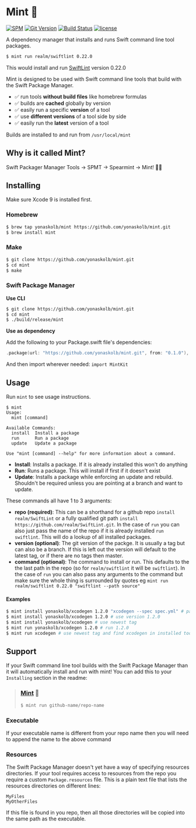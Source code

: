 # Mint 🌱

[![SPM](https://img.shields.io/badge/spm-compatible-brightgreen.svg?style=flat)](https://swift.org/package-manager)
[![Git Version](https://img.shields.io/github/release/yonaskolb/mint.svg)](https://github.com/yonaskolb/mint/releases)
[![Build Status](https://img.shields.io/travis/yonaskolb/mint/master.svg?style=flat)](https://travis-ci.org/yonaskolb/mint)
[![license](https://img.shields.io/github/license/mashape/apistatus.svg)](https://github.com/yonaskolb/mint/blob/master/LICENSE)

A dependency manager that installs and runs Swift command line tool packages.

```sh
$ mint run realm/swiftlint 0.22.0
```
This would install and run [SwiftLint](https://github.com/realm/SwiftLint) version 0.22.0

Mint is designed to be used with Swift command line tools that build with the Swift Package Manager.

- ✅ run tools **without build files** like homebrew formulas
- ✅ builds are **cached** globally by version
- ✅ easily run a specific **version** of a tool
- ✅ use **different versions** of a tool side by side
- ✅ easily run the **latest** version of a tool

Builds are installed to and run from `/usr/local/mint`

## Why is it called Mint?
Swift Packager Manager Tools -> SPMT -> Spearmint -> Mint! 🌱😄

## Installing
Make sure Xcode 9 is installed first.

### Homebrew

```sh
$ brew tap yonaskolb/mint https://github.com/yonaskolb/mint.git
$ brew install mint
```

### Make

```sh
$ git clone https://github.com/yonaskolb/mint.git
$ cd mint
$ make
```

### Swift Package Manager

**Use CLI**

```sh
$ git clone https://github.com/yonaskolb/mint.git
$ cd mint
$ ./build/release/mint
```

**Use as dependency**

Add the following to your Package.swift file's dependencies:

```swift
.package(url: "https://github.com/yonaskolb/mint.git", from: "0.1.0"),
```

And then import wherever needed: `import MintKit`

## Usage

Run `mint` to see usage instructions.

```
$ mint
Usage:
  mint [command]

Available Commands:
  install  Install a package
  run      Run a package
  update   Update a package
  
Use "mint [command] --help" for more information about a command.
```

- **Install**: Installs a package. If it is already installed this won't do anything
- **Run**: Runs a package. This will install if first if it doesn't exist
- **Update**: Installs a package while enforcing an update and rebuild. Shouldn't be required unless you are pointing at a branch and want to update.

These commands all have 1 to 3 arguments:

- **repo (required)**: This can be a shorthand for a github repo `install realm/SwiftLint` or a fully qualified git path `install https://github.com/realm/SwiftLint.git`. In the case of `run` you can also just pass the name of the repo if it is already installed `run swiftlint`. This will do a lookup of all installed packages.
- **version (optional)**: The git version of the packge. It is usually a tag but can also be a branch. If this is left out the version will default to the latest tag, or if there are no tags then master.
- **command (optional)**: The command to install or run. This defaults to the the last path in the repo (so for `realm/swiftlint` it will be `swiftlint`). In the case of `run` you can also pass any arguments to the command but make sure the whole thing is surrounded by quotes eg `mint run realm/swiftlint 0.22.0 "swiftlint --path source"`

#### Examples
```sh
$ mint install yonaskolb/xcodegen 1.2.0 "xcodegen --spec spec.yml" # pass some arguments
$ mint install yonaskolb/xcodegen 1.2.0 # use version 1.2.0
$ mint install yonaskolb/xcodegen # use newest tag
$ mint run yonaskolb/xcodegen 1.2.0 # run 1.2.0
$ mint run xcodegen # use newest tag and find xcodegen in installed tools 
```

## Support
If your Swift command line tool builds with the Swift Package Manager than it will automatically install and run with mint! You can add this to your `Installing` section in the readme:

> ### [Mint](https://github.com/yonaskolb/mint) 🌱
> ```sh
> $ mint run github-name/repo-name
> ```

### Executable
If your executable name is different from your repo name then you will need to append the name to the above command

### Resources
The Swift Package Manager doesn't yet have a way of specifying resources directories. If your tool requires access to resources from the repo you require a custom `Package.resources` file. This is a plain text file that lists the resources directories on different lines:

```
MyFiles
MyOtherFiles
```
If this file is found in you repo, then all those directories will be copied into the same path as the executable.
